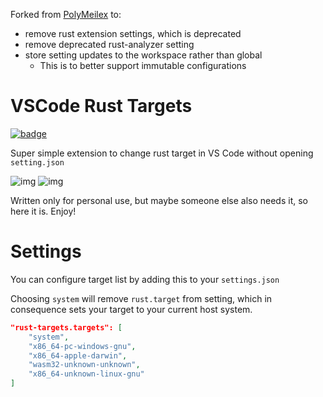 Forked from [PolyMeilex](https://github.com/PolyMeilex/vscode-rust-targets) to:
- remove rust extension settings, which is deprecated
- remove deprecated rust-analyzer setting
- store setting updates to the workspace rather than global
    - This is to better support immutable configurations

# VSCode Rust Targets

[![badge](https://img.shields.io/visual-studio-marketplace/i/polymeilex.rust-targets?label=vs%20marketplace&style=flat-square)](https://marketplace.visualstudio.com/items?itemName=PolyMeilex.rust-targets)

Super simple extension to change rust target in VS Code without opening `setting.json`

![img](https://i.imgur.com/4XVZ5ko.png)
![img](https://i.imgur.com/UAszh6C.png)

Written only for personal use, but maybe someone else also needs it, so here it is.
Enjoy!

# Settings

You can configure target list by adding this to your `settings.json`

Choosing `system` will remove `rust.target` from setting, which in consequence sets your target to your current host system.

```json
"rust-targets.targets": [
    "system",
    "x86_64-pc-windows-gnu",
    "x86_64-apple-darwin",
    "wasm32-unknown-unknown",
    "x86_64-unknown-linux-gnu"
]
```
